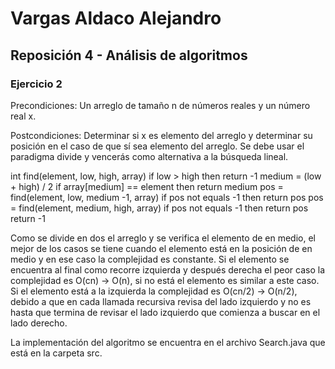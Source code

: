# Vargas Aldaco Alejandro
## Reposición 4 - Análisis de algoritmos

### Ejercicio 2

Precondiciones: Un arreglo de tamaño n de números reales y un número real x.

Postcondiciones: Determinar si x es elemento del arreglo y determinar su posición en el caso de que sí sea elemento del arreglo. Se debe usar el paradigma divide y vencerás como alternativa a la búsqueda lineal.

int find(element, low, high, array) 
	if low > high then return -1
	medium = (low + high) / 2
	if array[medium] == element then return medium
	pos = find(element, low, medium -1, array)
	if pos not equals -1 then return pos
	pos = find(element, medium, high, array)
	if pos not equals -1 then return pos
	return -1
	
Como se divide en dos el arreglo y se verifica el elemento de en medio, el mejor de los casos se tiene cuando el elemento está en la posición de en medio y en ese caso la complejidad es constante. Si el elemento se encuentra al final como recorre izquierda y después derecha el peor caso la complejidad es O(cn) -> O(n), si no está el elemento es similar a este caso. Si el elemento está a la izquierda la complejidad es O(cn/2) -> O(n/2), debido a que en cada llamada recursiva revisa del lado izquierdo y no es hasta que termina de revisar el lado izquierdo que comienza a buscar en el lado derecho.


La implementación del algoritmo se encuentra en el archivo Search.java que está en la carpeta src. 